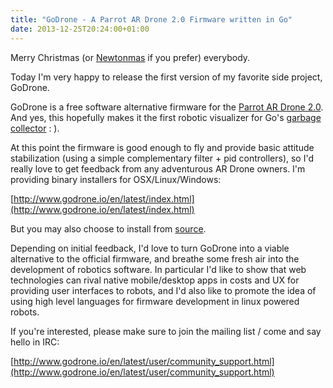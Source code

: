 ```yaml
---
title: "GoDrone - A Parrot AR Drone 2.0 Firmware written in Go"
date: 2013-12-25T20:24:00+01:00
---
```


Merry Christmas (or [Newtonmas][1] if you prefer) everybody.

Today I'm very happy to release the first version of my favorite side project, GoDrone.

GoDrone is a free software alternative firmware for the [Parrot AR Drone
2.0][3]. And yes, this hopefully makes it the first robotic visualizer for Go's
[garbage collector][2] : ).

At this point the firmware is good enough to fly and provide basic attitude stabilization (using a simple complementary filter + pid controllers), so I'd really love to get feedback from any adventurous AR Drone owners. I'm providing binary installers for OSX/Linux/Windows:

[http://www.godrone.io/en/latest/index.html](http://www.godrone.io/en/latest/index.html)

But you may also choose to install from [source](http://www.godrone.io/en/latest/contributor/install_from_source.html).

Depending on initial feedback, I'd love to turn GoDrone into a viable alternative to the official firmware, and breathe some fresh air into the development of robotics software. In particular I'd like to show that web technologies can rival native mobile/desktop apps in costs and UX for providing user interfaces to robots, and I'd also like to promote the idea of using high level languages for firmware development in linux powered robots.

If you're interested, please make sure to join the mailing list / come and say hello in IRC:

[http://www.godrone.io/en/latest/user/community_support.html](http://www.godrone.io/en/latest/user/community_support.html)

[1]: http://www.youtube.com/watch?v=EqiiCOFR0Y8
[2]: http://www.godrone.io/en/latest/user/faq.html#isn-t-go-unsuitable-for-real-time-applications-like-this
[3]: http://en.wikipedia.org/wiki/Parrot_AR.Drone#Version_2.0
